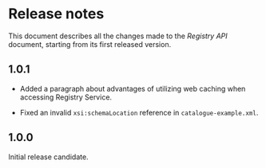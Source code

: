 Release notes
=============

This document describes all the changes made to the *Registry API* document,
starting from its first released version.

1.0.1
-----

* Added a paragraph about advantages of utilizing web caching when accessing
  Registry Service.

* Fixed an invalid `xsi:schemaLocation` reference in `catalogue-example.xml`.


1.0.0
-----

Initial release candidate.
